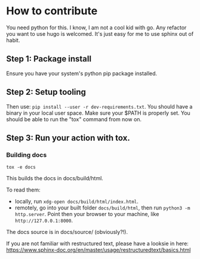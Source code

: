 # How to contribute

You need python for this. I know, I am not a cool kid with go.
Any refactor you want to use hugo is welcomed. It's just easy for me to use
sphinx out of habit.

## Step 1: Package install

Ensure you have your system's python pip package installed.

## Step 2: Setup tooling

Then use: `pip install --user -r dev-requirements.txt`.
You should have a binary in your local user space. Make sure your $PATH is
properly set. You should be able to run the "tox" command from now on.

## Step 3: Run your action with tox.

### Building docs

`tox -e docs`

This builds the docs in docs/build/html.

To read them:

* locally, run `xdg-open docs/build/html/index.html`.
* remotely, go into your built folder `docs/build/html`,
  then run `python3 -m http.server`. Point then your browser to your machine,
  like `http://127.0.0.1:8000`.

The docs source is in docs/source/ (obviously?!).

If you are not familiar with restructured text, please have a looksie in here:
https://www.sphinx-doc.org/en/master/usage/restructuredtext/basics.html
